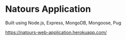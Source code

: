 # Natours Application

Built using Node.js, Express, MongoDB, Mongoose, Pug

https://natours-web-application.herokuapp.com/
